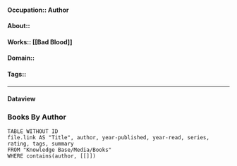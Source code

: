 #### Occupation:: Author
#### About::
#### Works:: [[Bad Blood]]
#### Domain::
#### Tags::

---
#### Dataview
### Books By Author

```dataview
TABLE WITHOUT ID
file.link AS "Title", author, year-published, year-read, series, rating, tags, summary
FROM "Knowledge Base/Media/Books"
WHERE contains(author, [[]])
```
